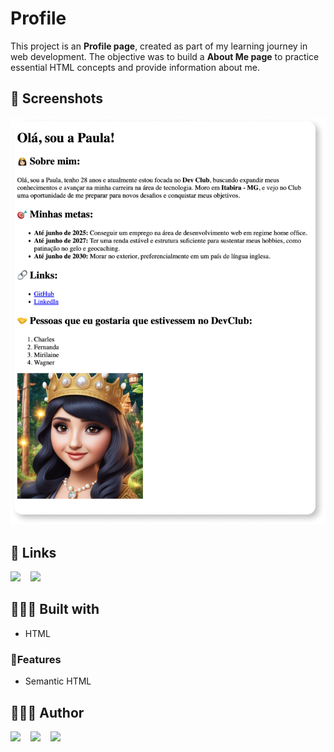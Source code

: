 # Profile

This project is an **Profile page**, created as part of my learning journey in web development.
The objective was to build a **About Me page** to practice essential HTML concepts and provide information about me.

## 📸 Screenshots

![Profile](readme-images/profile.png)

## 🔗 Links

[![](https://img.shields.io/badge/GitHub-181717.svg?style=for-the-badge&logo=GitHub&logoColor=white)](https://github.com/ipaulaa/profile)
&nbsp;&nbsp;
[![](https://img.shields.io/badge/Vercel-000000.svg?style=for-the-badge&logo=Vercel&logoColor=white)](https://profile.ipaulaa.dev)

## 👷🏻‍♀️ Built with

- HTML

### 🚀Features

- Semantic HTML

## 👩🏻‍💻 Author

[![](https://img.shields.io/badge/GitHub-181717.svg?style=for-the-badge&logo=GitHub&logoColor=white)](https://www.github.com/ipaulaa)
&nbsp;&nbsp;
[![](https://img.shields.io/badge/LinkedIn-0A66C2.svg?style=for-the-badge&logo=LinkedIn&logoColor=white)](https://www.linkedin.com/in/ipaulaa)
&nbsp;&nbsp;
[![](https://img.shields.io/badge/Frontend%20Mentor-3F54A3.svg?style=for-the-badge&logo=Frontend-Mentor&logoColor=white)](https://www.frontendmentor.io/profile/ipaulaa)
